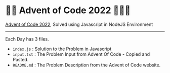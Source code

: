# 🎄🎄 Advent of Code 2022 🎄✨✨
[Advent of Code 2022](https://adventofcode.com/), Solved using Javascript in NodeJS Environment
* * *
Each Day has 3 files.
- `index.js` : Solution to the Problem in Javascript
- `input.txt` : The Problem Input from Advent Of Code - Copied and Pasted.
- `README.md` : The Problem Description from the Advent of Code website.